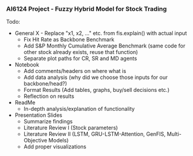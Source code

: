 ### AI6124 Project - Fuzzy Hybrid Model for Stock Trading ###

Todo:
* General
    X - Replace "x1, x2, ..." etc. from fis.explain() with actual input
    - Fix Hit Rate as Backbone Benchmark
    - Add S&P Monthly Cumulative Average Benchmark (same code for other stock already exists, reuse that function)
    - Separate plot paths for CR, SR and MD agents
* Notebook
    - Add comments/headers on where what is
    - Add data analysis (why did we choose those inputs for our backbone/head?)
    - Format Results (Add tables, graphs, buy/sell decisions etc.)
    - Reflection on results
* ReadMe
    - In-depth analysis/explanation of functionality
* Presentation Slides
    - Summarize findings
    - Literature Review I (Stock parameters)
    - Literature Review II (LSTM, GRU-LSTM-Attention, GenFIS, Multi-Objective Models)
    - Add proper visualizations